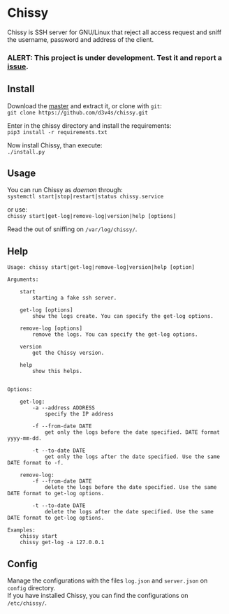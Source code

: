 # Chissy
  
Chissy is SSH server for GNU/Linux that reject all access request and sniff the username, password and address of the client.

### ALERT: This project is under development. Test it and report a [issue](https://github.com/d3v4s/chissy/issues/new).

## Install
Download the [master](https://github.com/d3v4s/chissy/archive/master.zip) and extract it, or clone with `git`:  
`git clone https://github.com/d3v4s/chissy.git`  

Enter in the chissy directory and install the requirements:  
`pip3 install -r requirements.txt`  

Now install Chissy, than execute:  
`./install.py`

## Usage
You can run Chissy as _daemon_ through:  
`systemctl start|stop|restart|status chissy.service`

or use:  
`chissy start|get-log|remove-log|version|help [options]`  
  
Read the out of sniffing on `/var/log/chissy/`.

## Help

```
Usage: chissy start|get-log|remove-log|version|help [option]

Arguments:

    start
        starting a fake ssh server.

    get-log [options]
        show the logs create. You can specify the get-log options.

    remove-log [options]
        remove the logs. You can specify the get-log options.

    version
        get the Chissy version.

    help
        show this helps.


Options:

    get-log:
        -a --address ADDRESS
            specify the IP address
    
        -f --from-date DATE
            get only the logs before the date specified. DATE format yyyy-mm-dd.
    
        -t --to-date DATE
            get only the logs after the date specified. Use the same DATE format to -f.

    remove-log:
        -f --from-date DATE
            delete the logs before the date specified. Use the same DATE format to get-log options.
    
        -t --to-date DATE
            delete the logs after the date specified. Use the same DATE format to get-log options.

Examples:
    chissy start
    chissy get-log -a 127.0.0.1
```

## Config
Manage the configurations with the files `log.json` and `server.json` on `config` directory.  
If you have installed Chissy, you can find the configurations on `/etc/chissy/`.
